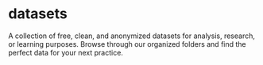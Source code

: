 # datasets
A collection of free, clean, and anonymized datasets for analysis, research, or learning purposes.  Browse through our organized folders and find the perfect data for your next practice.
